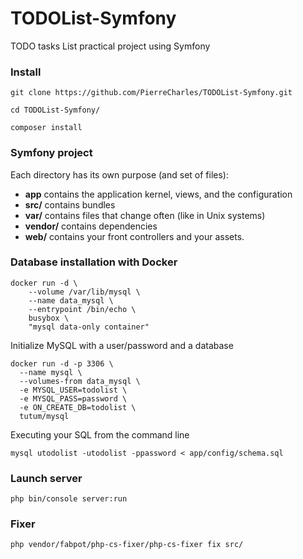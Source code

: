 # TODOList-Symfony

TODO tasks List practical project using Symfony

### Install

    git clone https://github.com/PierreCharles/TODOList-Symfony.git

    cd TODOList-Symfony/

    composer install

### Symfony project    

Each directory has its own purpose (and set of files):

- **app** contains the application kernel, views, and the configuration
- **src/** contains bundles
- **var/** contains files that change often (like in Unix systems)
- **vendor/** contains dependencies
- **web/** contains your front controllers and your assets.


### Database installation with Docker

    docker run -d \
        --volume /var/lib/mysql \
        --name data_mysql \
        --entrypoint /bin/echo \
        busybox \
        "mysql data-only container"

Initialize MySQL with a user/password and a database

    docker run -d -p 3306 \
      --name mysql \
      --volumes-from data_mysql \
      -e MYSQL_USER=todolist \
      -e MYSQL_PASS=password \
      -e ON_CREATE_DB=todolist \
      tutum/mysql

Executing your SQL from the command line

    mysql utodolist -utodolist -ppassword < app/config/schema.sql

### Launch server

    php bin/console server:run

### Fixer

    php vendor/fabpot/php-cs-fixer/php-cs-fixer fix src/



